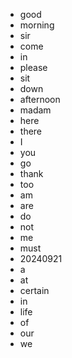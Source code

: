- good
- morning
- sir
- come
- in
- please
- sit
- down
- afternoon
- madam
- here
- there
- I
- you
- go
- thank
- too
- am
- are
- do
- not
- me
- must
- 20240921
- a 
- at
- certain
- in
- life
- of
- our
- we

